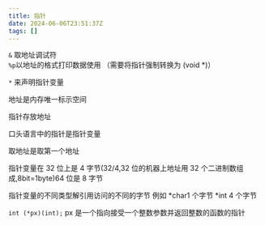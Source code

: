 ```yaml
---
title: 指针
date: 2024-06-06T23:51:37Z
tags: []
---
```


​`&`​ 取地址调试符
`%p`​ 以地址的格式打印数据使用 （需要将指针强制转换为 (void \*)）

​`*`​ 来声明指针变量

地址是内存唯一标示空间

指针存放地址

口头语言中的指针是指针变量

取地址是取第一个地址

指针变量在 32 位上是 4 字节(32/4,32 位的机器上地址用 32 个二进制数组成,8bit=1byte)64 位是 8 字节

指针变量的不同类型解引用访问的不同的字节 例如 \*char1 个字节 \*int 4 个字节

​`int (*px)(int);`​ px 是一个指向接受一个整数参数并返回整数的函数的指针

‍
